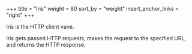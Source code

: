 +++
title = "Iris"
weight = 80
sort_by = "weight"
insert_anchor_links = "right"
+++

Iris is the HTTP client vane.

Iris gets passed HTTP requests, makes the request to the specified URL, and returns the HTTP response.

